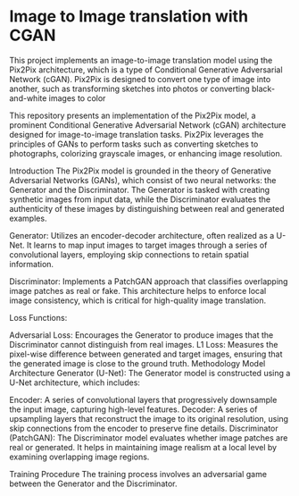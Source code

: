 # Image to Image translation with CGAN
This project implements an image-to-image translation model using the Pix2Pix architecture, which is a type of Conditional Generative Adversarial Network (cGAN). Pix2Pix is designed to convert one type of image into another, such as transforming sketches into photos or converting black-and-white images to color

This repository presents an implementation of the Pix2Pix model, a prominent Conditional Generative Adversarial Network (cGAN) architecture designed for image-to-image translation tasks. Pix2Pix leverages the principles of GANs to perform tasks such as converting sketches to photographs, colorizing grayscale images, or enhancing image resolution.

Introduction
The Pix2Pix model is grounded in the theory of Generative Adversarial Networks (GANs), which consist of two neural networks: the Generator and the Discriminator. The Generator is tasked with creating synthetic images from input data, while the Discriminator evaluates the authenticity of these images by distinguishing between real and generated examples.

Generator: Utilizes an encoder-decoder architecture, often realized as a U-Net. It learns to map input images to target images through a series of convolutional layers, employing skip connections to retain spatial information.

Discriminator: Implements a PatchGAN approach that classifies overlapping image patches as real or fake. This architecture helps to enforce local image consistency, which is critical for high-quality image translation.

Loss Functions:

Adversarial Loss: Encourages the Generator to produce images that the Discriminator cannot distinguish from real images.
L1 Loss: Measures the pixel-wise difference between generated and target images, ensuring that the generated image is close to the ground truth.
Methodology
Model Architecture
Generator (U-Net): The Generator model is constructed using a U-Net architecture, which includes:

Encoder: A series of convolutional layers that progressively downsample the input image, capturing high-level features.
Decoder: A series of upsampling layers that reconstruct the image to its original resolution, using skip connections from the encoder to preserve fine details.
Discriminator (PatchGAN): The Discriminator model evaluates whether image patches are real or generated. It helps in maintaining image realism at a local level by examining overlapping image regions.

Training Procedure
The training process involves an adversarial game between the Generator and the Discriminator. 
